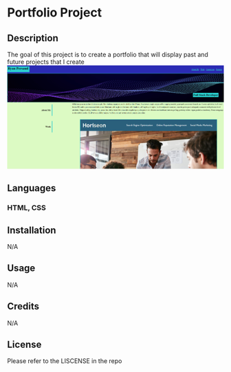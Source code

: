 # Portfolio Project

## Description
The goal of this project is to create a portfolio that will display past and future projects that I create
![Project](./Assets/portfolio-screenshot.png)

## Languages
### HTML, CSS
## Installation
N/A

## Usage
N/A

## Credits
N/A

## License
Please refer to the LISCENSE in the repo
